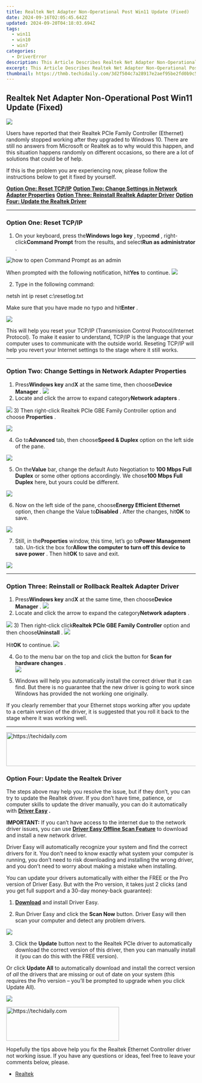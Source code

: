 ```yaml
---
title: Realtek Net Adapter Non-Operational Post Win11 Update (Fixed)
date: 2024-09-16T02:05:45.642Z
updated: 2024-09-20T04:18:03.694Z
tags:
  - win11
  - win10
  - win7
categories:
  - DriverError
description: This Article Describes Realtek Net Adapter Non-Operational Post Win11 Update (Fixed)
excerpt: This Article Describes Realtek Net Adapter Non-Operational Post Win11 Update (Fixed)
thumbnail: https://thmb.techidaily.com/3d2f504c7a28917e2aef95be2fd0b9c5130c134ee668702387fa9476707bc049.jpg
---
```


## Realtek Net Adapter Non-Operational Post Win11 Update (Fixed)

![](https://images.drivereasy.com/wp-content/uploads/2018/09/img_5b91ef1806793.jpg)

 Users have reported that their Realtek PCIe Family Controller (Ethernet) randomly stopped working after they upgraded to Windows 10\. There are still no answers from Microsoft or Realtek as to why would this happen, and this situation happens randomly on different occasions, so there are a lot of solutions that could be of help.

 If this is the problem you are experiencing now, please follow the instructions below to get it fixed by yourself.

[**Option One: Reset TCP/IP**](https://natural-cycles.sjv.io/vmebmr)
[**Option Two: Change Settings in Network Adapter Properties**](https://aofit.pxf.io/mmjyxq)
[**Option Three: Reinstall Realtek Adapter Driver**](https://westkiss.pxf.io/daqnaq)
[**Option Four: Update the Realtek Driver**](https://newchic.sjv.io/jzg4zq)

---

### **Option One: Reset TCP/IP**

1) On your keyboard, press the**Windows logo key** , type**cmd** , right-click**Command Prompt** from the results, and select**Run as administrator** .  
  
![how to open Command Prompt as an admin](https://images.drivereasy.com/wp-content/uploads/2023/10/win11-Command-Prompt-Run-as-administrator.jpg)

 When prompted with the following notification, hit**Yes** to continue.
![](https://images.drivereasy.com/wp-content/uploads/2017/01/img_587de25ac8c94.jpg)

 2) Type in the following command:

netsh int ip reset c:\resetlog.txt

 Make sure that you have made no typo and hit**Enter** .

![](https://images.drivereasy.com/wp-content/uploads/2017/01/img_587de2ea5a2ef.png)

 This will help you reset your TCP/IP (Transmission Control Protocol/Internet Protocol). To make it easier to understand, TCP/IP is the language that your computer uses to communicate with the outside world. Reseting TCP/IP will help you revert your Internet settings to the stage where it still works.

---

### **Option Two:** **Change Settings in Network Adapter Properties**

 1) Press**Windows key** and**X** at the same time, then choose**Device Manager** .
![](https://images.drivereasy.com/wp-content/uploads/2017/01/img_587de5537df74.png)
 2) Locate and click the arrow to expand category**Network adapters** .

![](https://images.drivereasy.com/wp-content/uploads/2017/01/img_587de66c519eb.png)
3) Then right-click Realtek PCIe GBE Family Controller option and choose **Properties** .

![](https://images.drivereasy.com/wp-content/uploads/2017/01/img_587de65b229a9.png)

 4) Go to**Advanced** tab, then choose**Speed & Duplex** option on the left side of the pane.

![](https://images.drivereasy.com/wp-content/uploads/2017/01/img_587de6ed4d026.png)

 5) On the**Value** bar, change the default Auto Negotiation to **100 Mbps Full Duplex**  or some other options accordingly. We chose**100 Mbps Full Duplex** here, but yours could be different.

![](https://images.drivereasy.com/wp-content/uploads/2017/01/img_587deb007e7e1.png)

 6) Now on the left side of the pane, choose**Energy Efficient Ethernet** option, then change the Value to**Disabled** . After the changes, hit**OK** to save.

![](https://images.drivereasy.com/wp-content/uploads/2017/01/img_587deab52d9e0.png)

 7) Still, in the**Properties** window, this time, let’s go to**Power Management** tab. Un-tick the box for**Allow the computer to turn off this device to save power** . Then hit**OK** to save and exit.

![](https://images.drivereasy.com/wp-content/uploads/2017/01/img_587decc3276b5.png)

---

### **Option Three:** **Reinstall or Rollback Realtek Adapter Driver**

 1) Press**Windows key** and**X** at the same time, then choose**Device Manager** .
![](https://images.drivereasy.com/wp-content/uploads/2017/01/img_587de5537df74.png)
 2) Locate and click the arrow to expand the category**Network adapters** .

![](https://images.drivereasy.com/wp-content/uploads/2017/01/img_587de66c519eb.png)
 3) Then right-click click**Realtek PCIe GBE Family Controller** option and then choose**Uninstall** .
![](https://images.drivereasy.com/wp-content/uploads/2017/01/img_587dee15b99f3.png)

 Hit**OK** to continue.
![](https://images.drivereasy.com/wp-content/uploads/2017/01/img_587dee50286a0.png)

 4) Go to the menu bar on the top and click the button for **Scan for hardware changes** .  
![](https://images.drivereasy.com/wp-content/uploads/2017/01/img_587dee9a707c2.png)

 5) Windows will help you automatically install the correct driver that it can find. But there is no guarantee that the new driver is going to work since Windows has provided the not working one originally.

 If you clearly remember that your Ethernet stops working after you update to a certain version of the driver, it is suggested that you roll it back to the stage where it was working well.

---

<!-- affiliate ads begin -->
<a href="https://appsumo.8odi.net/c/5597632/2075462/7443" target="_top" id="2075462">
  <img src="//a.impactradius-go.com/display-ad/7443-2075462" border="0" alt="https://techidaily.com" width="728" height="90"/>
</a>
<img height="0" width="0" src="https://appsumo.8odi.net/i/5597632/2075462/7443" style="position:absolute;visibility:hidden;" border="0" />
<!-- affiliate ads end -->

### **Option Four: Update the Realtek Driver**

 The steps above may help you resolve the issue, but if they don’t, you can try to update the Realtek driver. If you don’t have time, patience, or computer skills to update the driver manually,  you can do it automatically with **[Driver Easy](https://tools.techidaily.com/drivereasy/download/) .**

**IMPORTANT:**  If you can’t have access to the internet due to the network driver issues, you can use **[Driver Easy Offline Scan Feature](https://tools.techidaily.com/drivereasy/download/)**  to download and install a new network driver.

 Driver Easy will automatically recognize your system and find the correct drivers for it. You don’t need to know exactly what system your computer is running, you don’t need to risk downloading and installing the wrong driver, and you don’t need to worry about making a mistake when installing.

 You can update your drivers automatically with either the FREE or the Pro version of Driver Easy. But with the Pro version, it takes just 2 clicks (and you get full support and a 30-day money-back guarantee):

 1) **[Download](https://tools.techidaily.com/drivereasy/download/)**   and install Driver Easy.

 2) Run Driver Easy and click the **Scan Now**   button. Driver Easy will then scan your computer and detect any problem drivers.

![](https://images.drivereasy.com/wp-content/uploads/2023/03/Driver-Easy-download-needed-1200x900.jpg)

 3) Click the **Update** button next to the Realtek PCIe driver to automatically download the correct version of this driver, then you can manually install it (you can do this with the FREE version).

 Or click **Update All**  to automatically download and install the correct version of _all_   the drivers that are missing or out of date on your system (this requires the Pro version – you’ll be prompted to upgrade when you click Update All).

![](https://images.drivereasy.com/wp-content/uploads/2020/11/update-network-adapter-driver.jpg)

<!-- affiliate ads begin -->
<a href="https://aligracehair.sjv.io/c/5597632/1886044/19272" target="_top" id="1886044">
  <img src="//a.impactradius-go.com/display-ad/19272-1886044" border="0" alt="https://techidaily.com" width="300" height="90"/>
</a>
<img height="0" width="0" src="https://aligracehair.sjv.io/i/5597632/1886044/19272" style="position:absolute;visibility:hidden;" border="0" />
<!-- affiliate ads end -->

 Hopefully the tips above help you fix the Realtek Ethernet Controller driver not working issue. If you have any questions or ideas, feel free to leave your comments below, please.

* [Realtek](https://store.drivereasy.com/order/cart.php?PRODS=4731822&QTY=1&AFFILIATE=108875)

<ins class="adsbygoogle"
     style="display:block"
     data-ad-format="autorelaxed"
     data-ad-client="ca-pub-7571918770474297"
     data-ad-slot="1223367746"></ins>

<ins class="adsbygoogle"
     style="display:block"
     data-ad-client="ca-pub-7571918770474297"
     data-ad-slot="8358498916"
     data-ad-format="auto"
     data-full-width-responsive="true"></ins>



